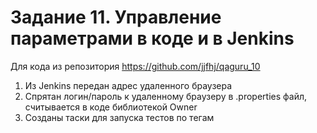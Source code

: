 # Задание 11. Управление параметрами в коде и в Jenkins
Для кода из репозитория https://github.com/jjfhj/qaguru_10
1. Из Jenkins передан адрес удаленного браузера
2. Спрятан логин/пароль к удаленному браузеру в .properties файл, считывается в коде библиотекой Owner
3. Созданы таски для запуска тестов по тегам
